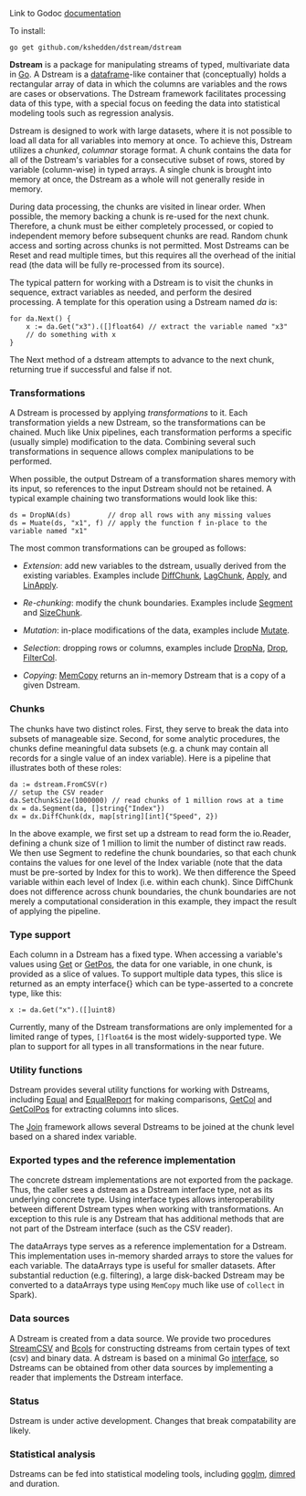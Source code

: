 Link to Godoc [documentation](https://godoc.org/github.com/kshedden/dstream/dstream)

To install:

```
go get github.com/kshedden/dstream/dstream
```

__Dstream__ is a package for manipulating streams of typed,
multivariate data in [Go](http://golang.org).  A Dstream is a
[dataframe](http://pandas.pydata.org)-like container that
(conceptually) holds a rectangular array of data in which the columns
are variables and the rows are cases or observations.  The Dstream
framework facilitates processing data of this type, with a special
focus on feeding the data into statistical modeling tools such as
regression analysis.

Dstream is designed to work with large datasets, where it is not
possible to load all data for all variables into memory at once.  To
achieve this, Dstream utilizes a _chunked_, _columnar_ storage format.
A chunk contains the data for all of the Dstream's variables for a
consecutive subset of rows, stored by variable (column-wise) in typed
arrays.  A single chunk is brought into memory at once, the Dstream as
a whole will not generally reside in memory.

During data processing, the chunks are visited in linear order.  When
possible, the memory backing a chunk is re-used for the next chunk.
Therefore, a chunk must be either completely processed, or copied to
independent memory before subsequent chunks are read.  Random chunk
access and sorting across chunks is not permitted.  Most Dstreams can
be Reset and read multiple times, but this requires all the overhead
of the initial read (the data will be fully re-processed from its
source).

The typical pattern for working with a Dstream is to visit the chunks
in sequence, extract variables as needed, and perform the desired
processing.  A template for this operation using a Dstream named _da_
is:

```
for da.Next() {
    x := da.Get("x3").([]float64) // extract the variable named "x3"
    // do something with x
}
```

The Next method of a dstream attempts to advance to the next chunk,
returning true if successful and false if not.

### Transformations

A Dstream is processed by applying _transformations_ to it.  Each
transformation yields a new Dstream, so the transformations can be
chained.  Much like Unix pipelines, each transformation performs a
specific (usually simple) modification to the data.  Combining several
such transformations in sequence allows complex manipulations to be
performed.

When possible, the output Dstream of a transformation shares memory
with its input, so references to the input Dstream should not be
retained.  A typical example chaining two transformations would look
like this:

```
ds = DropNA(ds)         // drop all rows with any missing values
ds = Muate(ds, "x1", f) // apply the function f in-place to the variable named "x1"
```

The most common transformations can be grouped as follows:

* _Extension_: add new variables to the dstream, usually derived from
  the existing variables.  Examples include
  [DiffChunk](https://godoc.org/github.com/kshedden/dstream/dstream#DiffChunk),
  [LagChunk](https://godoc.org/github.com/kshedden/dstream/dstream#LagChunk),
  [Apply](https://godoc.org/github.com/kshedden/dstream/dstream#DropNA),
  and
  [LinApply](https://godoc.org/github.com/kshedden/dstream/dstream#LinApply).

* _Re-chunking_: modify the chunk boundaries.  Examples include
  [Segment](https://godoc.org/github.com/kshedden/dstream/dstream#Segment)
  and [SizeChunk](https://godoc.org/github.com/kshedden/dstream/dstream#SizeChunk).

* _Mutation_: in-place modifications of the data, examples include
  [Mutate](https://godoc.org/github.com/kshedden/dstream/dstream#Mutate).

* _Selection_: dropping rows or columns, examples include
  [DropNa](https://godoc.org/github.com/kshedden/dstream/dstream#DropNA),
  [Drop](https://godoc.org/github.com/kshedden/dstream/dstream#Drop),
  [FilterCol](https://godoc.org/github.com/kshedden/dstream/dstream#FilterCol).

* _Copying_:
  [MemCopy](https://godoc.org/github.com/kshedden/dstream/dstream#DropNA)
  returns an in-memory Dstream that is a copy of a given Dstream.

### Chunks

The chunks have two distinct roles.  First, they serve to break the
data into subsets of manageable size.  Second, for some analytic
procedures, the chunks define meaningful data subsets (e.g. a chunk
may contain all records for a single value of an index variable).
Here is a pipeline that illustrates both of these roles:

```
da := dstream.FromCSV(r)
// setup the CSV reader
da.SetChunkSize(1000000) // read chunks of 1 million rows at a time
dx = da.Segment(da, []string{"Index"})
dx = dx.DiffChunk(dx, map[string][int]{"Speed", 2})
```

In the above example, we first set up a dstream to read form the
io.Reader, defining a chunk size of 1 million to limit the number of
distinct raw reads.  We then use Segment to redefine the chunk
boundaries, so that each chunk contains the values for one level of
the Index variable (note that the data must be pre-sorted by Index for
this to work).  We then difference the Speed variable within each
level of Index (i.e. within each chunk).  Since DiffChunk does not
difference across chunk boundaries, the chunk boundaries are not
merely a computational consideration in this example, they impact the
result of applying the pipeline.

### Type support

Each column in a Dstream has a fixed type.  When accessing a
variable's values using
[Get](https://godoc.org/github.com/kshedden/dstream/dstream#Get) or
[GetPos](https://godoc.org/github.com/kshedden/dstream/dstream#GetPos),
the data for one variable, in one chunk, is provided as a slice of
values.  To support multiple data types, this slice is returned as an
empty interface{} which can be type-asserted to a concrete type, like
this:

```
x := da.Get("x").([]uint8)
```

Currently, many of the Dstream transformations are only implemented
for a limited range of types, `[]float64` is the most widely-supported
type.  We plan to support for all types in all transformations in the
near future.

### Utility functions

Dstream provides several utility functions for working with Dstreams,
including
[Equal](https://godoc.org/github.com/kshedden/dstream/dstream#Equal)
and
[EqualReport](https://godoc.org/github.com/kshedden/dstream/dstream#EqualReport)
for making comparisons,
[GetCol](https://godoc.org/github.com/kshedden/dstream/dstream#GetCol)
and
[GetColPos](https://godoc.org/github.com/kshedden/dstream/dstream#GetColPos)
for extracting columns into slices.

The [Join](https://godoc.org/github.com/kshedden/dstream/dstream#Join)
framework allows several Dstreams to be joined at the chunk level
based on a shared index variable.

### Exported types and the reference implementation

The concrete dstream implementations are not exported from the
package.  Thus, the caller sees a dstream as a Dstream interface type,
not as its underlying concrete type.  Using interface types allows
interoperability between different Dstream types when working with
transformations.  An exception to this rule is any Dstream that has
additional methods that are not part of the Dstream interface (such as
the CSV reader).

The dataArrays type serves as a reference implementation for a
Dstream.  This implementation uses in-memory sharded arrays to store
the values for each variable.  The dataArrays type is useful for
smaller datasets.  After substantial reduction (e.g. filtering), a
large disk-backed Dstream may be converted to a dataArrays type using
`MemCopy` much like use of `collect` in Spark).

### Data sources

A Dstream is created from a data source.  We provide two procedures
[StreamCSV](https://godoc.org/github.com/kshedden/dstream/dstream#StreamCSV)
and
[Bcols](https://godoc.org/github.com/kshedden/dstream/dstream#DropNAhttps://godoc.org/github.com/kshedden/dstream/dstream#Bcols)
for constructing dstreams from certain types of text (csv) and binary
data.  A dstream is based on a minimal Go
[interface](https://golang.org/doc/effective_go.html#interfaces_and_types),
so Dstreams can be obtained from other data sources by implementing a
reader that implements the Dstream interface.

### Status

Dstream is under active development.  Changes that break compatability
are likely.

### Statistical analysis

Dstreams can be fed into statistical modeling tools, including
[goglm](https://github.com/kshedden/goglm),
[dimred](https://github.com/kshedden/dimred) and duration.
